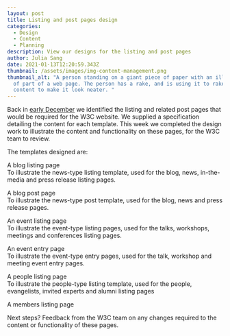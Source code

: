 ```yaml
---
layout: post
title: Listing and post pages design
categories:
  - Design
  - Content
  - Planning
description: View our designs for the listing and post pages
author: Julia Sang
date: 2021-01-13T12:20:59.343Z
thumbnail: /assets/images/img-content-management.png
thumbnail_alt: "A person standing on a giant piece of paper with an illustration
  of part of a web page. The person has a rake, and is using it to rake the
  content to make it look neater. "
---
```

Back in [early December](/updates/weeknotes-11-dec/) we identified the listing and related post pages that would be required for the W3C website. We supplied a specification detailing the content for each template. This week we completed the design work to illustrate the content and functionality on these pages, for the W3C team to review.

The templates designed are:

A blog listing page\
To illustrate the news-type listing template, used for the blog, news, in-the-media and press release listing pages.

A blog post page\
To illustrate the news-type post template, used for the blog, news and press release pages.

An event listing page\
To illustrate the event-type listing pages, used for the talks, workshops, meetings and conferences listing pages.

An event entry page\
To illustrate the event-type entry pages, used for the talk, workshop and meeting event entry pages.

A people listing page\
To illustrate the people-type listing template, used for the people, evangelists, invited experts and alumni listing pages

A members listing page

Next steps? Feedback from the W3C team on any changes required to the content or functionality of these pages.